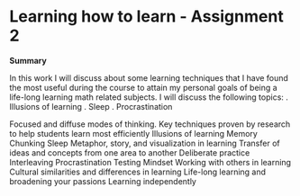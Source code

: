 # Learning how to learn - Assignment 2

**Summary**

In this work I will discuss about some learning techniques that I have found the most useful during the course to attain my personal goals of being a life-long learning math related subjects.
I will discuss the following topics:
. Illusions of learning
. Sleep
. Procrastination

Focused and diffuse modes of thinking.
Key techniques proven by research to help students learn most efficiently
Illusions of learning
Memory
Chunking
Sleep
Metaphor, story, and visualization in learning
Transfer of ideas and concepts from one area to another
Deliberate practice
Interleaving
Procrastination
Testing
Mindset
Working with others in learning
Cultural similarities and differences in learning
Life-long learning and broadening your passions
Learning independently

